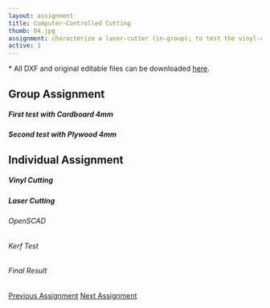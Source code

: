 ```yaml
---
layout: assignment
title: Computer-Controlled Cutting
thumb: 04.jpg
assignment: characterize a laser-cutter (in-group); to test the vinyl-cutter (individual); to design and to laser-cut a parametric construction kit (individual). 
active: 1
---
```

<p class="font-italic font-weight-bold">* All DXF and original editable files can be downloaded <a href="https://gitlab.fabcloud.org/academany/fabacademy/2020/labs/barcelona/students/tue-ngo/tree/master/assets/img/cut">here</a>.</p>

<h2>Group Assignment</h2>
<h5>First test with Cardboard 4mm</h5>
<p></p>
<h5>Second test with Plywood 4mm</h5>
<p></p>

<h2>Individual Assignment</h2>
<h5>Vinyl Cutting</h5>
<p></p>
<h5>Laser Cutting</h5>
<h6>OpenSCAD</h6>
<p></p>
<h6>Kerf Test</h6>
<p></p>
<h6>Final Result</h6>
<p></p>

<div class="container w-100 text-center py-4">
<a class="btn m-2" href="http://academany.fabcloud.io/fabacademy/2020/labs/barcelona/students/tue-ngo/assignments/week-02-computer-aided-design.html">Previous Assignment</a>
<a class="btn btn-inactive m-2" href="#">Next Assignment</a>
</div>
